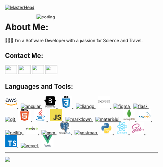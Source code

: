 [![MasterHead](https://res.cloudinary.com/dulasau/image/upload/v1682295915/banner_wyhjzm.png)](https://github.com/dmitryulasau)

<img align="right" alt="coding" width="400" src="https://res.cloudinary.com/dulasau/image/upload/v1682278774/63487-programming-computer_tlsmeq.gif"/>

# About Me:
👩🏻‍💻 I'm a Software Developer with a passion for Science and Travel.<br>
## Contact Me:

<p align="left">
<a href="https://www.linkedin.com/in/dmitry-ulasau/" target="blank"><img align="center" src="https://res.cloudinary.com/dulasau/image/upload/v1682296831/LinkedIN_ijgnyd.svg" alt="" height="30" width="40" /></a>
<a href="https://github.com/dmitryulasau" target="blank"><img align="center" src="https://res.cloudinary.com/dulasau/image/upload/v1682296959/Github_brnomp.svg" alt="" height="30" width="40" /></a>
<a href="https://www.instagram.com/dmitrushok/" target="blank"><img align="center" src="https://res.cloudinary.com/dulasau/image/upload/v1682296959/Instagram_rzqx1w.svg" alt="" height="30" width="40" /></a>
<a href="mailto:dmitrushok@gmail.com" target="blank"><img align="center" src="https://res.cloudinary.com/dulasau/image/upload/v1682296959/Gmail_fnylkt.svg" alt="" height="30" width="40" /></a>
</p>

## Languages and Tools:
<p align="left"> 

<a href="https://aws.amazon.com" target="_blank" rel="noreferrer"> <img src="https://raw.githubusercontent.com/devicons/devicon/master/icons/amazonwebservices/amazonwebservices-original-wordmark.svg" alt="aws" width="40" height="40"/> </a> &nbsp; <a href="https://angular.io" target="_blank" rel="noreferrer"> <img src="https://angular.io/assets/images/logos/angular/angular.svg" alt="angular" width="40" height="40"/> </a> &nbsp;
<a href="https://getbootstrap.com" target="_blank" rel="noreferrer"> <img src="https://raw.githubusercontent.com/devicons/devicon/master/icons/bootstrap/bootstrap-plain-wordmark.svg" alt="bootstrap" width="40" height="40"/> </a> &nbsp; <a href="https://www.w3schools.com/css/" target="_blank" rel="noreferrer"> <img src="https://raw.githubusercontent.com/devicons/devicon/master/icons/css3/css3-original-wordmark.svg" alt="css3" width="40" height="40"/> </a> &nbsp; <a href="https://www.djangoproject.com/" target="_blank" rel="noreferrer"> <img src="https://res.cloudinary.com/dulasau/image/upload/v1682298701/django_p702z9.svg" alt="django" width="40" height="40"/> </a> &nbsp; <a href="https://expressjs.com" target="_blank" rel="noreferrer"> <img src="https://raw.githubusercontent.com/devicons/devicon/master/icons/express/express-original-wordmark.svg" alt="express" width="40" height="40"/> </a> &nbsp; <a href="https://www.figma.com/" target="_blank" rel="noreferrer"> <img src="https://www.vectorlogo.zone/logos/figma/figma-icon.svg" alt="figma" width="40" height="40"/> </a> &nbsp; <a href="https://flask.palletsprojects.com/en/2.2.x/" target="_blank" rel="noreferrer"> <img src="https://res.cloudinary.com/dulasau/image/upload/v1682298701/flask_gyzegs.svg" alt="flask" width="40" height="40"/> </a> &nbsp; <a href="https://git-scm.com/" target="_blank" rel="noreferrer"> <img src="https://www.vectorlogo.zone/logos/git-scm/git-scm-icon.svg" alt="git" width="40" height="40"/> </a> &nbsp; 
<a href="https://www.w3.org/html/" target="_blank" rel="noreferrer"> <img src="https://raw.githubusercontent.com/devicons/devicon/master/icons/html5/html5-original-wordmark.svg" alt="html5" width="40" height="40"/> </a> &nbsp; <a href="https://www.java.com" target="_blank" rel="noreferrer"> <img src="https://raw.githubusercontent.com/devicons/devicon/master/icons/java/java-original.svg" alt="java" width="40" height="40"/> </a> &nbsp; 
<a href="https://developer.mozilla.org/en-US/docs/Web/JavaScript" target="_blank" rel="noreferrer"> <img src="https://raw.githubusercontent.com/devicons/devicon/master/icons/javascript/javascript-original.svg" alt="javascript" width="40" height="40"/> </a> &nbsp; <a href="https://www.markdownguide.org/" target="_blank" rel="noreferrer"> <img src="https://res.cloudinary.com/dulasau/image/upload/v1682298701/markdown_yna1lw.svg" alt="markdown" width="40" height="40"/> </a> &nbsp; <a href="https://mui.com/" target="_blank" rel="noreferrer"> <img src="https://res.cloudinary.com/dulasau/image/upload/v1682298701/material-ui_m2vihb.svg" alt="materialui" width="40" height="40"/> </a> &nbsp; <a href="https://www.mongodb.com/" target="_blank" rel="noreferrer"> <img src="https://raw.githubusercontent.com/devicons/devicon/master/icons/mongodb/mongodb-original-wordmark.svg" alt="mongodb" width="40" height="40"/> </a> &nbsp; <a href="https://www.mysql.com/" target="_blank" rel="noreferrer"> <img src="https://raw.githubusercontent.com/devicons/devicon/master/icons/mysql/mysql-original-wordmark.svg" alt="mysql" width="40" height="40"/> </a> &nbsp; <a href="https://www.netlify.com/" target="_blank" rel="noreferrer"> <img src="https://res.cloudinary.com/dulasau/image/upload/v1682298701/netlify_nw7fsr.svg" alt="netlify" width="40" height="40"/> </a> &nbsp; <a href="https://nodejs.org" target="_blank" rel="noreferrer"> <img src="https://raw.githubusercontent.com/devicons/devicon/master/icons/nodejs/nodejs-original-wordmark.svg" alt="nodejs" width="40" height="40"/> </a> &nbsp; <a href="https://www.npmjs.com/" target="_blank" rel="noreferrer"> <img src="https://res.cloudinary.com/dulasau/image/upload/v1682298701/npm_ramhon.svg" alt="npm" width="40" height="40"/> </a> &nbsp; <a href="https://www.postgresql.org" target="_blank" rel="noreferrer"> <img src="https://raw.githubusercontent.com/devicons/devicon/master/icons/postgresql/postgresql-original-wordmark.svg" alt="postgresql" width="40" height="40"/> </a> &nbsp; <a href="https://www.postman.com/" target="_blank" rel="noreferrer"> <img src="https://res.cloudinary.com/dulasau/image/upload/v1682298703/postman_hgp61a.svg" alt="postman" width="40" height="40"/> </a> &nbsp; 
<a href="https://www.python.org" target="_blank" rel="noreferrer"> <img src="https://raw.githubusercontent.com/devicons/devicon/master/icons/python/python-original.svg" alt="python" width="40" height="40"/> </a> &nbsp; 
<a href="https://reactjs.org/" target="_blank" rel="noreferrer"> <img src="https://raw.githubusercontent.com/devicons/devicon/master/icons/react/react-original-wordmark.svg" alt="react" width="40" height="40"/> </a> &nbsp; <a href="https://sass-lang.com" target="_blank" rel="noreferrer"> <img src="https://raw.githubusercontent.com/devicons/devicon/master/icons/sass/sass-original.svg" alt="sass" width="40" height="40"/> </a> &nbsp; 
<a href="https://www.typescriptlang.org/" target="_blank" rel="noreferrer"> <img src="https://raw.githubusercontent.com/devicons/devicon/master/icons/typescript/typescript-original.svg" alt="typescript" width="40" height="40"/> </a> &nbsp; <a href="https://vercel.com/" target="_blank" rel="noreferrer"> <img src="https://res.cloudinary.com/dulasau/image/upload/v1682298703/vercel_wxwq9z.svg" alt="vercel" width="40" height="40"/> </a> &nbsp; <a href="https://vuejs.org/" target="_blank" rel="noreferrer"> <img src="https://raw.githubusercontent.com/devicons/devicon/master/icons/vuejs/vuejs-original-wordmark.svg" alt="vuejs" width="40" height="40"/> </a> </p>

___
[![](https://visitcount.itsvg.in/api?id=dmitryulasau&icon=0&color=0)](https://visitcount.itsvg.in)


